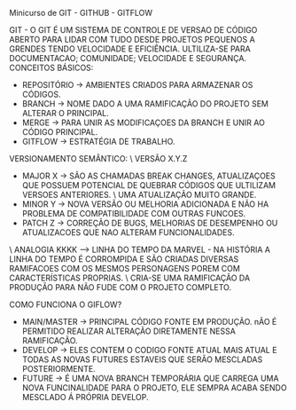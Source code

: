 Minicurso de GIT - GITHUB - GITFLOW

GIT - O GIT É UM SISTEMA DE CONTROLE DE VERSAO DE CÓDIGO ABERTO PARA LIDAR COM TUDO DESDE PROJETOS PEQUENOS A GRENDES TENDO VELOCIDADE E EFICIÊNCIA.
ULTILIZA-SE PARA DOCUMENTACAO; COMUNIDADE; VELOCIDADE E SEGURANÇA.
CONCEITOS BÁSICOS:
- REPOSITÓRIO -> AMBIENTES CRIADOS PARA ARMAZENAR OS CÓDIGOS.
- BRANCH -> NOME DADO A UMA RAMIFICAÇÃO DO PROJETO SEM ALTERAR O PRINCIPAL.
- MERGE -> PARA UNIR AS MODIFICAÇOES DA BRANCH E UNIR AO CÓDIGO PRINCIPAL.
- GITFLOW -> ESTRATÉGIA DE TRABALHO.

VERSIONAMENTO SEMÂNTICO: \\ VERSÃO X.Y.Z
- MAJOR X -> SÃO AS CHAMADAS BREAK CHANGES, ATUALIZAÇOES QUE POSSUEM POTENCIAL DE QUEBRAR CÓDIGOS QUE ULTILIZAM VERSOES ANTERIORES. \\ UMA ATUALIZAÇÃO MUITO GRANDE.
- MINOR Y -> NOVA VERSÃO OU MELHORIA ADICIONADA E NÃO HA PROBLEMA DE COMPATIBILIDADE COM OUTRAS FUNCOES. 
- PATCH Z -> CORREÇÃO DE BUGS, MELHORIAS DE DESEMPENHO OU ATUALIZACOES QUE NAO ALTERAM FUNCIONALIDADES. 

\\ ANALOGIA KKKK --> LINHA DO TEMPO DA MARVEL - NA HISTÓRIA A LINHA DO TEMPO É CORROMPIDA E SÃO CRIADAS DIVERSAS RAMIFACOES COM OS MESMOS PERSONAGENS POREM COM CARACTERÍSTICAS PROPRIAS. \\  CRIA-SE UMA RAMIFICAÇÃO DA PRODUÇÃO PARA NÃO FUDE COM O PROJETO COMPLETO. 

COMO FUNCIONA O GIFLOW? 
- MAIN/MASTER -> PRINCIPAL CÓDIGO FONTE EM PRODUÇÃO. nÃO É PERMITIDO REALIZAR ALTERAÇÃO DIRETAMENTE NESSA RAMIFICAÇÃO.
- DEVELOP -> ELES CONTEM O CODIGO FONTE ATUAL MAIS ATUAL E TODAS AS NOVAS FUTURES ESTAVEIS QUE SERÃO MESCLADAS POSTERIORMENTE.
- FUTURE -> É UMA NOVA BRANCH TEMPORÁRIA QUE CARREGA UMA NOVA FUNCINALIDADE PARA O PROJETO, ELE SEMPRA ACABA SENDO MESCLADO Á PRÓPRIA DEVELOP.

